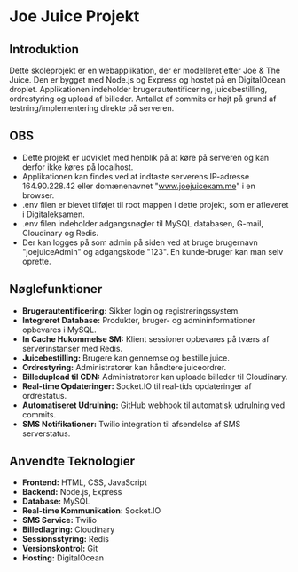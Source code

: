 # Joe Juice Projekt

## Introduktion
Dette skoleprojekt er en webapplikation, der er modelleret efter Joe & The Juice. Den er bygget med Node.js og Express og hostet på en DigitalOcean droplet. Applikationen indeholder brugerautentificering, juicebestilling, ordrestyring og upload af billeder. Antallet af commits er højt på grund af testning/implementering direkte på serveren.

## OBS
- Dette projekt er udviklet med henblik på at køre på serveren og kan derfor ikke køres på localhost.
- Applikationen kan findes ved at indtaste serverens IP-adresse 164.90.228.42 eller domænenavnet "www.joejuicexam.me" i en browser.
- .env filen er blevet tilføjet til root mappen i dette projekt, som er afleveret i Digitaleksamen.
- .env filen indeholder adgangsnøgler til MySQL databasen, G-mail, Cloudinary og Redis.
- Der kan logges på som admin på siden ved at bruge brugernavn "joejuiceAdmin" og adgangskode "123". En kunde-bruger kan man selv oprette. 

## Nøglefunktioner
- **Brugerautentificering:** Sikker login og registreringssystem.
- **Integreret Database:** Produkter, bruger- og admininformationer opbevares i MySQL.
- **In Cache Hukommelse SM:** Klient sessioner opbevares på tværs af serverinstanser med Redis.
- **Juicebestilling:** Brugere kan gennemse og bestille juice.
- **Ordrestyring:** Administratorer kan håndtere juiceordrer.
- **Billedupload til CDN:** Administratorer kan uploade billeder til Cloudinary.
- **Real-time Opdateringer:** Socket.IO til real-tids opdateringer af ordrestatus.
- **Automatiseret Udrulning:** GitHub webhook til automatisk udrulning ved commits.
- **SMS Notifikationer:** Twilio integration til afsendelse af SMS serverstatus.

## Anvendte Teknologier
- **Frontend:** HTML, CSS, JavaScript
- **Backend:** Node.js, Express
- **Database:** MySQL
- **Real-time Kommunikation:** Socket.IO
- **SMS Service:** Twilio
- **Billedlagring:** Cloudinary
- **Sessionsstyring:** Redis
- **Versionskontrol:** Git
- **Hosting:** DigitalOcean